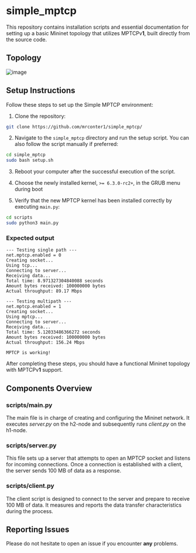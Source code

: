 # simple_mptcp

This repository contains installation scripts and essential documentation for setting up a basic Mininet topology that utilizes MPTCPv**1**, built directly from the source code.

## Topology

![image](https://user-images.githubusercontent.com/32551374/227388394-631b94c1-bd23-4881-8d55-775c8ba6cbee.png)

## Setup Instructions

Follow these steps to set up the Simple MPTCP environment:

1. Clone the repository:
```bash
git clone https://github.com/mrconter1/simple_mptcp/
```

2. Navigate to the `simple_mptcp` directory and run the setup script. You can also follow the script manually if preferred:
```bash
cd simple_mptcp
sudo bash setup.sh
```

3. Reboot your computer after the successful execution of the script.

4. Choose the newly installed kernel, `>= 6.3.0-rc2+`, in the GRUB menu during boot

5. Verify that the new MPTCP kernel has been installed correctly by executing `main.py`:
```bash
cd scripts
sudo python3 main.py
```

### Expected output
```
--- Testing single path ---
net.mptcp.enabled = 0
Creating socket...
Using tcp...
Connecting to server...
Receiving data...
Total time: 8.971327304840088 seconds
Amount bytes received: 100000000 bytes
Actual throughput: 89.17 Mbps

--- Testing multipath ---
net.mptcp.enabled = 1
Creating socket...
Using mptcp...
Connecting to server...
Receiving data...
Total time: 5.12033486366272 seconds
Amount bytes received: 100000000 bytes
Actual throughput: 156.24 Mbps

MPTCP is working!
```

After completing these steps, you should have a functional Mininet topology with MPTCPv**1** support.

## Components Overview

### scripts/main.py

The main file is in charge of creating and configuring the Mininet network. It executes _server.py_ on the h2-node and subsequently runs _client.py_ on the h1-node.

### scripts/server.py

This file sets up a server that attempts to open an MPTCP socket and listens for incoming connections. Once a connection is established with a client, the server sends 100 MB of data as a response.

### scripts/client.py

The client script is designed to connect to the server and prepare to receive 100 MB of data. It measures and reports the data transfer characteristics during the process.

## Reporting Issues

Please do not hesitate to open an issue if you encounter **any** problems.
